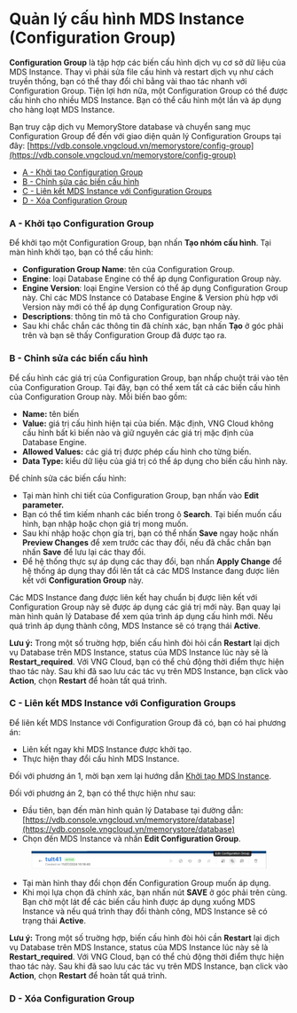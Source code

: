 # Quản lý cấu hình MDS Instance (Configuration Group)

**Configuration Group** là tập hợp các biến cấu hình dịch vụ cơ sở dữ liệu của MDS Instance. Thay vì phải sửa file cấu hình và restart dịch vụ như cách truyền thống, bạn có thể thay đổi chỉ bằng vài thao tác nhanh với Configuration Group. Tiện lợi hơn nữa, một Configuration Group có thể được cấu hình cho nhiều MDS Instance. Bạn có thể cấu hình một lần và áp dụng cho hàng loạt MDS Instance.

Bạn truy cập dịch vụ MemoryStore database và chuyển sang mục Configuration Group để đến với giao diện quản lý Configuration Groups tại đây: [https://vdb.console.vngcloud.vn/memorystore/config-group](https://vdb.console.vngcloud.vn/memorystore/config-group)

* [A - Khởi tạo Configuration Group](quan-ly-cau-hinh-mds-instance.md#quanlycauhinhmdsinstance-a-khoitaoconfigurationgroup)
* [B - Chỉnh sửa các biến cấu hình](quan-ly-cau-hinh-mds-instance.md#quanlycauhinhmdsinstance-b-chinhsuacacbiencauhinh)
* [C - Liên kết MDS Instance với Configuration Groups](quan-ly-cau-hinh-mds-instance.md#quanlycauhinhmdsinstance-c-lienketmdsinstancevoiconfigurationgroups)
* [D - Xóa Configuration Group](quan-ly-cau-hinh-mds-instance.md#quanlycauhinhmdsinstance-a-khoitaoconfigurationgroup-1)

### A - Khởi tạo Configuration Group <a href="#quanlycauhinhmdsinstance-a-khoitaoconfigurationgroup" id="quanlycauhinhmdsinstance-a-khoitaoconfigurationgroup"></a>

Để khởi tạo một Configuration Group, bạn nhấn **Tạo nhóm cấu hình**. Tại màn hình khởi tạo, bạn có thể cấu hình:

* **Configuration Group Name**: tên của Configuration Group.
* **Engine**: loại Database Engine có thể áp dụng Configuration Group này.
* **Engine Version**: loại Engine Version có thể áp dụng Configuration Group này. Chỉ các MDS Instance có Database Engine & Version phù hợp với Version này mới có thể áp dụng Configuration Group này.
* **Descriptions**: thông tin mô tả cho Configuration Group này.
* Sau khi chắc chắn các thông tin đã chính xác, bạn nhấn **Tạo** ở góc phải trên và bạn sẽ thấy Configuration Group đã được tạo ra.

### B - Chỉnh sửa các biến cấu hình <a href="#quanlycauhinhmdsinstance-b-chinhsuacacbiencauhinh" id="quanlycauhinhmdsinstance-b-chinhsuacacbiencauhinh"></a>

Để cấu hình các giá trị của Configuration Group, bạn nhấp chuột trái vào tên của Configuration Group. Tại đây, bạn có thể xem tất cả các biến cấu hình của Configuration Group này. Mỗi biến bao gồm:

* **Name:** tên biến
* **Value:** giá trị cấu hình hiện tại của biến. Mặc định, VNG Cloud không cấu hình bất kì biến nào và giữ nguyên các giá trị mặc định của Database Engine.
* **Allowed Values:** các giá trị được phép cấu hình cho từng biến.
* **Data Type:** kiểu dữ liệu của giá trị có thể áp dụng cho biến cấu hình này.

Để chỉnh sửa các biến cấu hình:

* Tại màn hình chi tiết của Configuration Group, bạn nhấn vào **Edit parameter.**&#x20;
* Bạn có thể tìm kiếm nhanh các biến trong ô **Search**. Tại biến muốn cấu hình, bạn nhập hoặc chọn giá trị mong muốn.
* Sau khi nhập hoặc chọn gía trị, bạn có thể nhấn **Save** ngay hoặc nhấn **Preview Changes** để xem trước các thay đổi, nếu đã chắc chắn bạn nhấn **Save** để lưu lại các thay đổi.&#x20;
* Để hệ thống thực sự áp dụng các thay đổi, bạn nhấn **Apply Change** để hệ thống áp dụng thay đổi lên tất cả các MDS Instance đang được liên kết với **Configuration Group** này.

Các MDS Instance đang được liên kết hay chuẩn bị được liên kết với Configuration Group này sẽ được áp dụng các giá trị mới này. Bạn quay lại màn hình quản lý Database để xem qúa trình áp dụng cấu hình mới. Nếu quá trình áp dụng thành công, MDS Instance sẽ có trạng thái **Active**.

**Lưu ý:** Trong một số truờng hợp, biến cấu hình đòi hỏi cần **Restart** lại dịch vụ Database trên MDS Instance, status của MDS Instance lúc này sẽ là **Restart\_required**. Với VNG Cloud, bạn có thể chủ động thời điểm thực hiện thao tác này. Sau khi đã sao lưu các tác vụ trên MDS Instance, bạn click vào **Action**, chọn **Restart** để hoàn tất quá trình.

### C - Liên kết MDS Instance với Configuration Groups <a href="#quanlycauhinhmdsinstance-c-lienketmdsinstancevoiconfigurationgroups" id="quanlycauhinhmdsinstance-c-lienketmdsinstancevoiconfigurationgroups"></a>

Để liên kết MDS Instance với Configuration Group đã có, bạn có hai phương án:

* Liên kết ngay khi MDS Instance được khởi tạo.
* Thực hiện thay đổi cấu hình MDS Instance.

Đối với phương án 1, mời bạn xem lại hướng dẫn [Khởi tạo MDS Instance](https://docs.vngcloud.vn/pages/viewpage.action?pageId=13010707).

Đối với phương án 2, bạn có thể thực hiện như sau:

* Đầu tiên, bạn đến màn hình quản lý Database tại đường dẫn:  [https://vdb.console.vngcloud.vn/memorystore/database](https://vdb.console.vngcloud.vn/memorystore/database)
* Chọn đến MDS Instance và nhấn **Edit Configuration Group**.

<figure><img src="../../.gitbook/assets/image (3) (1) (1) (1) (1) (1) (1) (1) (1) (1) (1) (1) (1) (1) (1) (1) (1) (1) (1) (1) (1).png" alt=""><figcaption></figcaption></figure>

* Tại màn hình thay đổi chọn đến Configuration Group muốn áp dụng.
* Khi mọi lựa chọn đã chính xác, bạn nhấn nút **SAVE** ở góc phải trên cùng. Bạn chờ một lát để các biến cấu hình được áp dụng xuống MDS Instance và nếu quá trình thay đổi thành công, MDS Instance sẽ có trạng thái **Active**.

**Lưu ý:** Trong một số truờng hợp, biến cấu hình đòi hỏi cần **Restart** lại dịch vụ Database trên MDS Instance, status của MDS Instance lúc này sẽ là **Restart\_required**. Với VNG Cloud, bạn có thể chủ động thời điểm thực hiện thao tác này. Sau khi đã sao lưu các tác vụ trên MDS Instance, bạn click vào **Action**, chọn **Restart** để hoàn tất quá trình.

### D - Xóa Configuration Group <a href="#quanlycauhinhmdsinstance-a-khoitaoconfigurationgroup" id="quanlycauhinhmdsinstance-a-khoitaoconfigurationgroup"></a>

